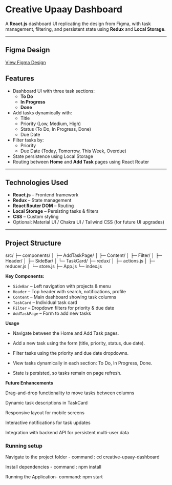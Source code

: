 # Creative Upaay Dashboard

A **React.js** dashboard UI replicating the design from Figma, with task management, filtering, and persistent state using **Redux** and **Local Storage**.

---

## **Figma Design**

[View Figma Design](https://docs.google.com/document/d/1f3WtVKAhxMyPSBIMgwZLNATjTtypqHrAagZ-J8iNv7Y/edit?tab=t.0)

## **Features**

- Dashboard UI with three task sections:
  - **To Do**
  - **In Progress**
  - **Done**
- Add tasks dynamically with:
  - Title
  - Priority (Low, Medium, High)
  - Status (To Do, In Progress, Done)
  - Due Date
- Filter tasks by:
  - Priority
  - Due Date (Today, Tomorrow, This Week, Overdue)
- State persistence using Local Storage
- Routing between **Home** and **Add Task** pages using React Router

---

## **Technologies Used**

- **React.js** – Frontend framework
- **Redux** – State management
- **React Router DOM** – Routing
- **Local Storage** – Persisting tasks & filters
- **CSS** – Custom styling
- Optional: Material UI / Chakra UI / Tailwind CSS (for future UI upgrades)

---

## **Project Structure**

src/
├─ components/
│ ├─ AddTaskPage/
│ ├─ Content/
│ ├─ Filter/
│ ├─ Header/
│ ├─ SideBar/
│ └─ TaskCard/
├─ redux/
│ ├─ actions.js
│ ├─ reducer.js
│ └─ store.js
├─ App.js
└─ index.js

**Key Components:**

- `SideBar` – Left navigation with projects & menu
- `Header` – Top header with search, notifications, profile
- `Content` – Main dashboard showing task columns
- `TaskCard` – Individual task card
- `Filter` – Dropdown filters for priority & due date
- `AddTaskPage` – Form to add new tasks

**Usage**

- Navigate between the Home and Add Task pages.

- Add a new task using the form (title, priority, status, due date).

- Filter tasks using the priority and due date dropdowns.

- View tasks dynamically in each section: To Do, In Progress, Done.

- State is persisted, so tasks remain on page refresh.

**Future Enhancements**

Drag-and-drop functionality to move tasks between columns

Dynamic task descriptions in TaskCard

Responsive layout for mobile screens

Interactive notifications for task updates

Integration with backend API for persistent multi-user data

### **Running setup**

Navigate to the project folder - command : cd creative-upaay-dashboard

Install dependencies - command : npm install

Running the Application- command: npm start
